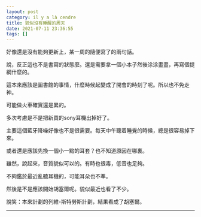 ```yaml
---
layout: post
category: il y a là cendre
title: 貌似沒有睡醒的周天
date: 2021-07-11 23:36:55
tags: []
---
```


好像還是沒有能夠更新上，某一周的隨便寫了的兩句話。

說，反正這也不是書寫的狀態麼。還是需要拿一個小本子然後涂涂畫畫，再寫個提綱什麼的。

這本來應該是圖書館的事情，什麼時候起變成了開會的時刻了呢。所以也不免走神。

可能做火車確實還是累的。

多次考慮是不是把新買的sony耳機出掉好了。

主要這個藍牙降噪好像也不是很需要。每天中午聽着睡覺的時候，總是很容易掉下來。

或者還是應該先換一個小一點的耳套？也不知道原因在哪裏。

雖然，說起來，音質貌似可以的。有時也很毒，低音也足夠。

不夠鑑於最近亂聽耳機的，可能耳朵也不準。

然後是不是應該開始胡塞爾呢。貌似最近也看了不少。

說笑：本來計劃的列維-斯特勞斯計劃，結果看成了胡塞爾。

------





